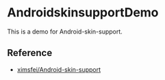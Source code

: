 # AndroidskinsupportDemo

This is a demo for Android-skin-support.

## Reference

- [ximsfei/Android-skin-support](https://github.com/ximsfei/Android-skin-support)